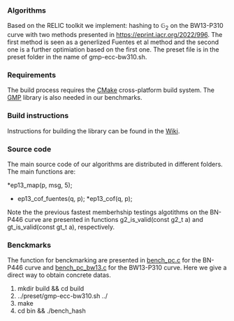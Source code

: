 ### Algorithms

Based on the RELIC toolkit we implement:
 hashing to $\mathbb{G}_2$ on the BW13-P310 curve with two methods presented in https://eprint.iacr.org/2022/996. The first method is seen as a generlized  Fuentes et al method and the second one is a further optimiation based on the first one.
The preset file is in the preset folder in the name of gmp-ecc-bw310.sh.<br/>

### Requirements

The build process requires the [CMake](https://cmake.org/) cross-platform build system. The [GMP](https://gmplib.org/) library is also needed in our benchmarks.

### Build instructions

Instructions for building the library can be found in the [Wiki](https://github.com/relic-toolkit/relic/wiki/Building).


### Source code
  
The main source code of our algorithms are distributed in different folders.  The main functions are:

*ep13_map(p, msg, 5);
* ep13_cof_fuentes(q, p);
*ep13_cof(q, p);


 Note the the previous fastest memberhship testings algotithms on the BN-P446 curve are presented in functions g2_is_valid(const g2_t a) and gt_is_valid(const gt_t a), respectively.

 ### Benckmarks
 The function for benckmarking are presented in [bench_pc.c](https://github.com/eccdaiy39/smt/blob/master/smt-relic/bench/bench_pc.c) for the BN-P446 curve and 
 [bench_pc_bw13.c](https://github.com/eccdaiy39/smt/blob/master/smt-relic/bench/bench_pc_bw13.c) for the BW13-P310 curve.
 Here we give a direct way to obtain concrete datas.
  



  1. mkdir build && cd build 
  2. ../preset/gmp-ecc-bw310.sh ../
  3. make
  4. cd bin && ./bench_hash
  

 



